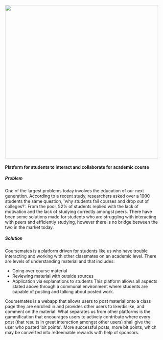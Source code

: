 <img src="https://user-images.githubusercontent.com/34731628/52913797-5c31f200-328f-11e9-90ed-a42b5d1d9b95.png" width="500"/>

#### Platform for students to interact and collaborate for academic course

##### Problem
One of the largest problems today involves the education of our next generation. According to a recent study, researchers asked over a 1000 students the same question, 'why students fail courses and drop out of colleges?'. From the pool, 52% of students replied with the lack of motivation and the lack of studying correctly amongst peers. There have been some solutions made for students who are struggling with interacting with peers and efficiently studying, however there is no bridge between the two in the market today.

##### Solution
Coursemates is a platform driven for students like us who have trouble interacting and working with other classmates on an academic level. There are levels of understanding material and that includes:
  * Going over course material
  * Reviewing material with outside sources
  * Application via explanations to students
 This platform allows all aspects stated above through a communal environment where students are capable of posting and talking about posted work.
 
 Coursemates is a webapp that allows users to post material onto a class page they are enrolled in and provides other users to like/dislike, and comment on the material. What separates us from other platforms is the gammification that encourages users to actively contribute where every post (that results in great interaction amongst other users) shall give the user who posted 'bit points'. More successful posts, more bit points, which may be converted into redeemable rewards with help of sponsors.
